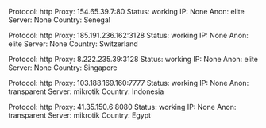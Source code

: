 Protocol: http
Proxy: 154.65.39.7:80
Status: working
IP: None
Anon: elite
Server: None
Country: Senegal

Protocol: http
Proxy: 185.191.236.162:3128
Status: working
IP: None
Anon: elite
Server: None
Country: Switzerland

Protocol: http
Proxy: 8.222.235.39:3128
Status: working
IP: None
Anon: elite
Server: None
Country: Singapore

Protocol: http
Proxy: 103.188.169.160:7777
Status: working
IP: None
Anon: transparent
Server: mikrotik
Country: Indonesia

Protocol: http
Proxy: 41.35.150.6:8080
Status: working
IP: None
Anon: transparent
Server: mikrotik
Country: Egypt

